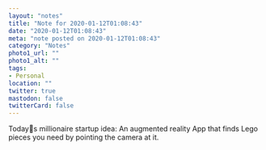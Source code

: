 ```yaml
---
layout: "notes"
title: "Note for 2020-01-12T01:08:43"
date: "2020-01-12T01:08:43"
meta: "note posted on 2020-01-12T01:08:43"
category: "Notes"
photo1_url: ""
photo1_alt: ""
tags:
- Personal
location: ""
twitter: true
mastodon: false
twitterCard: false
---
```

Todays millionaire startup idea: An augmented reality App that finds Lego pieces you need by pointing the camera at it. 
